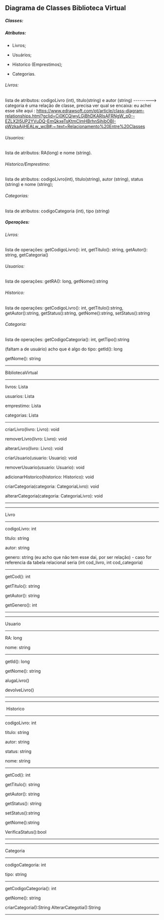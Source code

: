 ## Diagrama de Classes Biblioteca Virtual

##### Classes:

##### Atributos:

- Livros;

- Usuários;

- Historico (Emprestimos);

- Categorias.

###### Livros:

lista de atributos: codigoLivro (int), titulo(string) e autor (string) ---------> categoria é uma relação de classe, precisa ver qual se encaixa: eu achei esse site aqui : https://www.edrawsoft.com/pt/article/class-diagram-relationships.html?gclid=Cj0KCQjwyLGjBhDKARIsAFRNgW_p0--EZLX2I5UP2YVuDQ-EmQkxeTsKtmClmHBrhnSjhibOBI-pWzkaAijHEALw_wcB#:~:text=Relacionamento%20Entre%20Classes

###### Usuarios:

lista de atributos:  RA(long) e nome (string).

###### Historico/Emprestimo:

lista de atributos: codigoLivro(int), titulo(string), autor (string), status (string) e nome (string);

###### Categorias:

lista de atributos: codigoCategoria (int), tipo (string)


##### Operações:

###### Livros:

lista de operações: getCodigoLivro(): int, getTitulo(): string, getAutor(): string, getCategoria()
###### Usuarios:

lista de operações: getRA(): long, getNome():string

###### Historico:

lista de operações: getCodigoLivro(): int, getTitulo():string, getAutor():string, getStatus():string, getNome():string, setStatus():string

###### Categoria:

lista de operações: getCodigoCategoria(): int, getTipo():string 

(faltam a de usuário) acho que é algo do tipo: getId(): long

getNome(): string




-----------------------

BibliotecaVirtual

---------------------------------

livros: Lista<Livros>

usuarios: Lista<Usuarios>

emprestimo: Lista <Emprestimo>

categorias: Lista <Categoria>

--------------------------------

criarLivro(livro: Livro): void

removerLivro(livro: Livro): void

alterarLivro(livro: Livro): void

criarUsuario(usuario: Usuario): void

removerUsuario(usuario: Usuario): void

adicionarHistorico(historico: Historico): void

criarCategoria(categoria: CategoriaLivro): void
  
alterarCategoria(categoria: CategoriaLivro): void

-------



---------------------

Livro                

---------------------

codigoLivro: int

titulo: string   

autor: string  

genero: string     (eu acho que não tem esse dai, por ser relação) - caso for referencia da tabela relacional seria (int cod_livro, int cod_categoria) 

---------------------

getCod(): int

getTitulo(): string

getAutor(): string

getGenero(): int

---------------------



--------------------- 

Usuario

---------------------

RA: long

nome: string

---------------------

getId(): long

getNome(): string
  
alugaLivro()

devolveLivro()

---------------------



---------------------

 Historico            

---------------------

codigoLivro: int

titulo: string  

autor: string

status: string

nome: string  

---------------------

getCod(): int

getTitulo(): string

getAutor(): string

getStatus(): string

setStatus():string

getNome():string
  
VerificaStatus():bool

---------------------



---------------------

Categoria

---------------------

codigoCategoria: int

tipo: string

---------------------

getCodigoCategoria(): int

getNome(): string
  
criarCategoria():String
AlterarCategotia():String

 
---------------------






